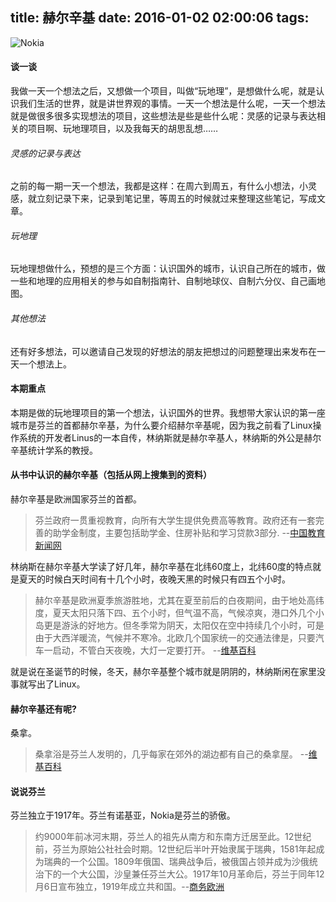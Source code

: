 title: 赫尔辛基
date: 2016-01-02 02:00:06
tags:
---
![Nokia](http://7xkghz.com1.z0.glb.clouddn.com/20160102_nokia.png)
#### 谈一谈
我做一天一个想法之后，又想做一个项目，叫做“玩地理”，是想做什么呢，就是认识我们生活的世界，就是讲世界观的事情。一天一个想法是什么呢，一天一个想法就是做很多很多实现想法的项目，这些想法是些是些什么呢：灵感的记录与表达相关的项目啊、玩地理项目，以及我每天的胡思乱想……
###### 灵感的记录与表达
之前的每一期一天一个想法，我都是这样：在周六到周五，有什么小想法，小灵感，就立刻记录下来，记录到笔记里，等周五的时候就过来整理这些笔记，写成文章。
###### 玩地理
玩地理想做什么，预想的是三个方面：认识国外的城市，认识自己所在的城市，做一些和地理的应用相关的参与如自制指南针、自制地球仪、自制六分仪、自己画地图。
###### 其他想法
还有好多想法，可以邀请自己发现的好想法的朋友把想过的问题整理出来发布在一天一个想法上。
#### 本期重点
本期是做的玩地理项目的第一个想法，认识国外的世界。我想带大家认识的第一座城市是芬兰的首都赫尔辛基，为什么要介绍赫尔辛基呢，因为我之前看了Linux操作系统的开发者Linus的一本自传，林纳斯就是赫尔辛基人，林纳斯的外公是赫尔辛基统计学系的教授。
#### 从书中认识的赫尔辛基（包括从网上搜集到的资料）
赫尔辛基是欧洲国家芬兰的首都。
>芬兰政府一贯重视教育，向所有大学生提供免费高等教育。政府还有一套完善的助学金制度，主要包括助学金、住房补贴和学习贷款3部分. --[中国教育新闻网](http://www.jyb.cn/world/gjsx/201104/t20110428_427807.html)   

林纳斯在赫尔辛基大学读了好几年，赫尔辛基在北纬60度上，北纬60度的特点就是夏天的时候白天时间有十几个小时，夜晚天黑的时候只有四五个小时。
>赫尔辛基是欧洲夏季旅游胜地，尤其在夏至前后的白夜期间，由于地处高纬度，夏天太阳只落下四、五个小时，但气温不高，气候凉爽，港口外几个小岛更是游泳的好地方。但冬季常为阴天，太阳仅在空中持续几个小时，可是由于大西洋暖流，气候并不寒冷。北欧几个国家统一的交通法律是，只要汽车一启动，不管白天夜晚，大灯一定要打开。 --[维基百科](https://zh.wikipedia.org/wiki/%E8%B5%AB%E5%B0%94%E8%BE%9B%E5%9F%BA)

就是说在圣诞节的时候，冬天，赫尔辛基整个城市就是阴阴的，林纳斯闲在家里没事就写出了Linux。
#### 赫尔辛基还有呢?
桑拿。
> 桑拿浴是芬兰人发明的，几乎每家在郊外的湖边都有自己的桑拿屋。 --[维基百科](https://zh.wikipedia.org/wiki/%E8%B5%AB%E5%B0%94%E8%BE%9B%E5%9F%BA)

#### 说说芬兰
芬兰独立于1917年。芬兰有诺基亚，Nokia是芬兰的骄傲。
>约9000年前冰河末期，芬兰人的祖先从南方和东南方迁居至此。12世纪前，芬兰为原始公社社会时期。12世纪后半叶开始隶属于瑞典，1581年起成为瑞典的一个公国。1809年俄国、瑞典战争后，被俄国占领并成为沙俄统治下的一个大公国，沙皇兼任芬兰大公。1917年10月革命后，芬兰于同年12月6日宣布独立，1919年成立共和国。--[商务欧洲](http://europe.ce.cn/gggk/Finland/gk/history/200409/23/t20040923_1830045.shtml)
